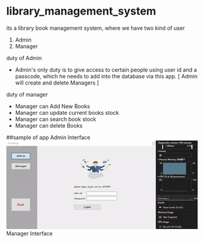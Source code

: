 # library_management_system
its a library book management system, where we have two kind of user 
1. Admin
2. Manager

duty of Admin
- Admin's only duty is to give access to certain people using user id and a passcode, which he needs to add into the database via this app.
  [ Admin will create and delete Managers ]

duty of manager
- Manager can Add New Books
- Manager can update current books stock
- Manager can search book stock
- Manager can delete Books

##sample of app 
Admin Interface
![](library_management_system/git_sundor/AdminGitSundor.gif)
Manager Interface
